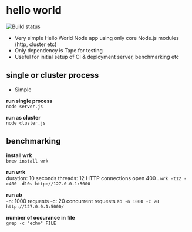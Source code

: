 # hello world

![Build status](//jenkins.bcooling.com.au/job/node-hello-world/badge/icon)

- Very simple Hello World Node app using only core Node.js modules (http, cluster etc)
- Only dependency is Tape for testing
- Useful for initial setup of CI & deployment server, benchmarking etc


## single or cluster process

- Simple

**run single process**  
`node server.js`

**run as cluster**  
`node cluster.js`


## benchmarking

**install wrk**  
`brew install wrk`

**run wrk**  
duration: 10 seconds
threads: 12
HTTP connections open 400 .
`wrk -t12 -c400 -d10s http://127.0.0.1:5000`

**run ab**  
-n: 1000 requests
-c: 20 concurrent requests
`ab -n 1000 -c 20 http://127.0.0.1:5000/`


**number of occurance in file**  
`grep -c "echo" FILE`
